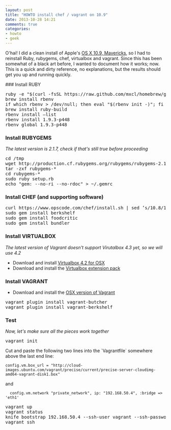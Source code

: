 ```yaml
---
layout: post
title: "HOWTO install chef / vagrant on 10.9"
date: 2013-10-28 14:21
comments: true
categories:
- howto
- geek
---
```

<p>O'hai! I did a clean install of Apple's <a href="https://www.apple.com/osx/">OS X 10.9, Mavericks</a>, so I had to reinstall Ruby, rubygems, chef, virtualbox and vagrant. Since this has been somewhat of a black art before, I wanted to document how it works; now. This is a quick and dirty reference, no explanations, but the results should get you up and running quickly.</p>
### Install RUBY
<pre>ruby -e "$(curl -fsSL https://raw.github.com/mxcl/homebrew/go)"
brew install rbenv
if which rbenv > /dev/null; then eval "$(rbenv init -)"; fi
brew install ruby-build
rbenv install —list
rbenv install 1.9.3-p448
rbenv global 1.9.3-p448</pre>

### Install RUBYGEMS
*The latest version is 2.1.7, check if that's still true before proceeding*
<pre>cd /tmp
wget http://production.cf.rubygems.org/rubygems/rubygems-2.1.7.tgz
tar -zxf rubygems-*
cd rubygems-*
sudo ruby setup.rb
echo "gem: --no-ri --no-rdoc" > ~/.gemrc</pre>

### Install CHEF (and supporting software)
<pre>curl https://www.opscode.com/chef/install.sh | sed ’s/10.8/10.9’ | sudo bash
sudo gem install berkshelf
sudo gem install foodcritic
sudo gem install bundler</pre>

### Install VIRTUALBOX
*The latest version of Vagrant doesn't support Virutalbox 4.3 yet, so we will use 4.2*
* Download and install [Virtualbox 4.2 for OSX](https://virtualbox.org/wiki/Download_Old_Builds_4_2)
* Download and install the [Virtualbox extension pack](http://download.virtualbox.org/virtualbox/4.2.18/Oracle_VM_VirtualBox_Extension_Pack-4.2.18-88780.vbox-extpack)

### Install VAGRANT
* Download and install the [OSX version of Vagrant](http://downloads.vagrantup.com/tags/v1.3.1)

<pre>vagrant plugin install vagrant-butcher
vagrant plugin install vagrant-berkshelf</pre>

### Test
*Now, let's make sure all the pieces work together*
<pre>vagrant init</pre>
<p>Cut and paste the following two lines into the `Vagrantfile` somewhere above the last end line:</p>
<code>config.vm.box_url = "http://cloud-images.ubuntu.com/vagrant/precise/current/precise-server-cloudimg-amd64-vagrant-disk1.box"</code>
<p>and</p>
<code>  config.vm.network "private_network", ip: "192.168.50.4", :bridge => 'eth1'</code>
<pre>vagrant up
vagrant status
knife bootstrap 192.168.50.4 --ssh-user vagrant --ssh-password vagrant --sudo
vagrant ssh</pre>
